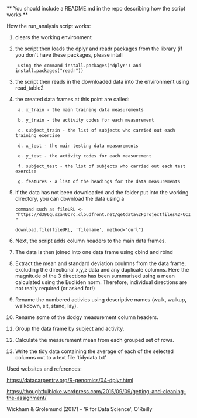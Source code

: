 ** You should include a README.md in the repo describing how the script works **

How the run_analysis script works: 

1. clears the working environment

2. the script then loads the dplyr and readr packages from the library (if you don't have these packages, please intall 

		using the command install.packages("dplyr") and install.packages("readr"))

3. the script then reads in the downloaded data into the environment using read_table2 

4. the created data frames at this point are called:

		a. x_train - the main training data measurements

		b. y_train - the activity codes for each measurement 

		c. subject_train - the list of subjects who carried out each training exercise

		d. x_test - the main testing data measurements

		e. y_test - the activity codes for each measurement

		f. subject_test - the list of subjects who carried out each test exercise

		g. features - a list of the headings for the data measurements

5. 	if the data has not been downloaded and the folder put into the working directory, you can download the data using a 

		command such as fileURL <- "https://d396qusza40orc.cloudfront.net/getdata%2Fprojectfiles%2FUCI%20HAR%20Dataset.zip "

		download.file(fileURL, 'filename', method="curl")

6. Next, the script adds column headers to the main data frames. 

7. The data is then joined into one data frame using cbind and rbind

8. Extract the mean and standard deviation coulmns from the data frame, excluding the directional x,y,z data and any duplicate columns.
	Here the magnitude of the 3 directions has been summarised using a mean calculated using the Eucliden norm. Therefore,
	individual directions are not really required (or asked for!) 

9. Rename the numbered activies using descriptive names (walk, walkup, walkdown, sit, stand, lay). 

10. Rename some of the dodgy measurement column headers. 

11. Group the data frame by subject and activity. 

12. Calculate the measurement mean from each grouped set of rows.

13. Write the tidy data containing the average of each of the selected columns out to a text file 'tidydata.txt'   



Used websites and references: 

https://datacarpentry.org/R-genomics/04-dplyr.html

https://thoughtfulbloke.wordpress.com/2015/09/09/getting-and-cleaning-the-assignment/

Wickham & Grolemund (2017) - 'R for Data Science', O'Reilly
